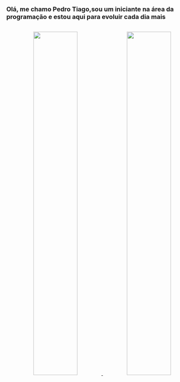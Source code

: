 ### Olá, me chamo Pedro Tiago,sou um iniciante na área da programação e estou aqui para evoluir cada dia mais  
##
<div align="center">
  <a href="https://github.com/PedroTiago23">
  <img width="48%"  src="https://github-readme-stats.vercel.app/api?username=PedroTiago23&show_icons=true&theme=dracula&include_all_commits=true&count_private=true"/>
  <img width="48%" src="https://github-readme-stats.vercel.app/api/top-langs/?username=PedroTiago23&layout=compact&langs_count=7&theme=dracula"/>
</div>

